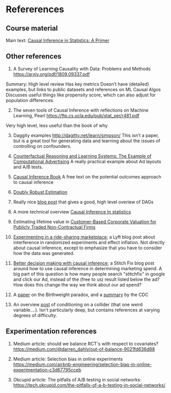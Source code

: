 # Refererences


## Course material

Main text: [Causal Inference in Statistics: A Primer](http://bayes.cs.ucla.edu/PRIMER/)

## Other references

1. A Survey of Learning Causality with Data: Problems and Methods
https://arxiv.org/pdf/1809.09337.pdf

Summary:
High level review 
Has key metrics
Doesn’t have (detailed) examples, but links to public datasets and references on ML Causal Algos
Discusses useful things like propensity score, which can also adjust for population differences.

2. The seven tools of Causal Inference with reflections on Machine Learning, Pearl
https://ftp.cs.ucla.edu/pub/stat_ser/r481.pdf

Very high level, less useful than the book of why

3. Daggity examples
http://dagitty.net/learn/simpson/
This isn’t a paper, but is a great tool for generating data and learning about the issues of controlling on confounders.

4. [Counterfactual Reasoning and Learning Systems: The Example of Computational Advertising](https://www.microsoft.com/en-us/research/wp-content/uploads/2013/11/bottou13a.pdf)
A really practical example about Ad layouts and A/B tests.

5. [Causal Inference Book](https://www.hsph.harvard.edu/miguel-hernan/causal-inference-book/)
A free text on the potential outcomes approach to causal inference


6. [Doubly Robust Estimation](https://onlinelibrary.wiley.com/doi/abs/10.1111/j.1541-0420.2005.00377.x)

8. Really nice [blog post](https://fabiandablander.com/r/Causal-Inference) that gives a good, high level overiew of DAGs

9. A more technical overview [Causal Inference In statistics](https://ftp.cs.ucla.edu/pub/stat_ser/r350.pdf)

10. Estimating lifetime value in [Customer-Based Corporate Valuation for Publicly Traded Non-Contractual Firms](https://papers.ssrn.com/sol3/papers.cfm?abstract_id=3040422&download=yes)

11. [Experimenting in a ride-sharing marketplace](https://eng.lyft.com/experimentation-in-a-ridesharing-marketplace-b39db027a66e); a Lyft blog post about interference in randomized experiments and effect inflation. Not directly about causal inference, except to emphasize that you have to consider how the data was generated.

12. [Better decision making with causal inference](https://multithreaded.stitchfix.com/blog/2019/12/19/good-marketing-decisions/); a Stitch Fix blog post around how to use causal inference in determining marketing spend. A big part of this question is how many people search "stitchfix" in google and click our Ad, instead of the (free to us) result listed below the ad? How does this change the way we think about our ad spend?

13. A [paper](https://academic.oup.com/aje/article/164/11/1115/61454) on the Birthweight paradox, and a [summary](https://www.cdc.gov/mmwr/preview/mmwrhtml/00001782.htm) by the CDC

14. An overview [post](http://www.the100.ci/2017/03/14/that-one-weird-third-variable-problem-nobody-ever-mentions-conditioning-on-a-collider/) of conditioning on a collider (that one weird variable....). Isn't particularly deep, but contains references at varying degrees of difficulty.

## Experimentation references

1. Medium article: should we balance RCT's with respect to covariates? https://medium.com/@darren_dahly/out-of-balance-9021fd636d88

2. Medium article: Selection bias in online experiments  https://medium.com/airbnb-engineering/selection-bias-in-online-experimentation-c3d67795cceb

3. Okcupid article: The pitfalls of A/B testing in social networks: https://tech.okcupid.com/the-pitfalls-of-a-b-testing-in-social-networks/


